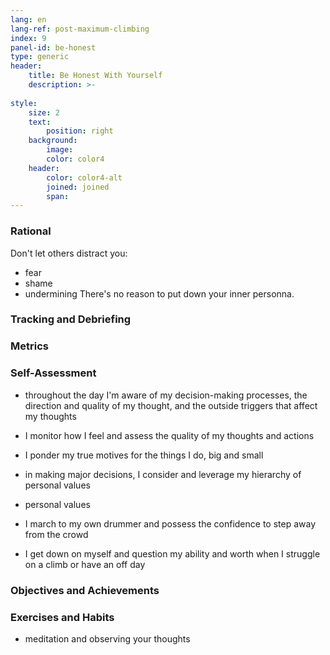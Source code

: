 ```yaml
---
lang: en
lang-ref: post-maximum-climbing
index: 9
panel-id: be-honest
type: generic
header:
    title: Be Honest With Yourself
    description: >-
        
style:
    size: 2
    text:
        position: right
    background:
        image:
        color: color4
    header:
        color: color4-alt
        joined: joined
        span:
---
```

### Rational

Don't let others distract you:
- fear
- shame
- undermining
There's no reason to put down your inner personna.

### Tracking and Debriefing

### Metrics

### Self-Assessment

- throughout the day I'm aware of my decision-making processes, the direction
  and quality of my thought, and the outside triggers that affect my thoughts
- I monitor how I feel and assess the quality of my thoughts and actions
- I ponder my true motives for the things I do, big and small
- in making major decisions, I consider and leverage my hierarchy of personal
  values
- personal values

- I march to my own drummer and possess the confidence to step
  away from the crowd
- I get down on myself and question my ability and worth when
  I struggle on a climb or have an off day

### Objectives and Achievements

### Exercises and Habits

- meditation and observing your thoughts
